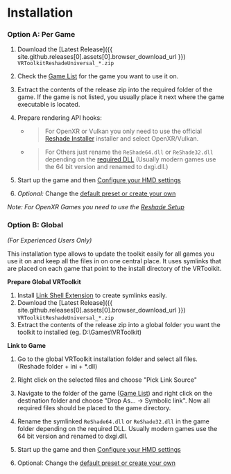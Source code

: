 ﻿---
---

Installation
=======

### Option A: Per Game 

1. Download the [Latest Release]({{ site.github.releases[0].assets[0].browser_download_url }}) `VRToolkitReshadeUniversal_*.zip`
2. Check the [Game List](/gamelist.html) for the game you want to use it on.
3. Extract the contents of the release zip into the required folder of the game.
   If the game is not listed, you usually place it next where the game executable is located.
4. Prepare rendering API hooks: 
   - > For OpenXR or Vulkan you only need to use the official [Reshade Installer](https://reshade.me/#download) installer and select OpenXR/Vulkan.
   - > For Others just rename the `ReShade64.dll` or `ReShade32.dll` depending on the [required DLL](/gamelist.html) (Usually modern games use the 64 bit version and renamed to dxgi.dll.)

5. Start up the game and then [Configure your HMD settings](/configuration.html)
6. *Optional:* Change the [default preset or create your own](/presets.html) 

*Note: For OpenXR Games you need to use the [Reshade Setup](https://github.com/retroluxfilm/reshade-vrtoolkit/releases/download/v1.1.0/ReShade.Setup_5.9.3-preview.exe)*


### Option B: Global
*(For Experienced Users Only)*

This installation type allows to update the toolkit easily for all games you use it on and keep
all the files in on one central place. It uses symlinks that are placed on each game that point
to the install directory of the VRToolkit.

**Prepare Global VRToolkit**
1. Install [Link Shell Extension](https://schinagl.priv.at/nt/hardlinkshellext/linkshellextension.html) 
   to create symlinks easily.
1. Download the [Latest Release]({{ site.github.releases[0].assets[0].browser_download_url }}) `VRToolkitReshadeUniversal_*.zip`
3. Extract the contents of the release zip into a global folder you want the toolkit to installed
   (eg. D:\Games\VRToolkit)
   
**Link to Game**
1. Go to the global VRToolkit installation folder and select all files. (Reshade folder + ini + *.dll)
2. Right click on the selected files and choose "Pick Link Source"
3. Navigate to the folder of the game ([Game List](/gamelist.html)) and right click on the destination
   folder and choose "Drop As... -> Symbolic link". Now all required files should be placed to the game directory.
4. Rename the symlinked `ReShade64.dll` or `ReShade32.dll` in the game folder depending on the required DLL.
   Usually modern games use the 64 bit version and renamed to dxgi.dll.
   
5. Start up the game and then [Configure your HMD settings](/configuration.html)
6. Optional: Change the [default preset  or create your own](/presets.html) 